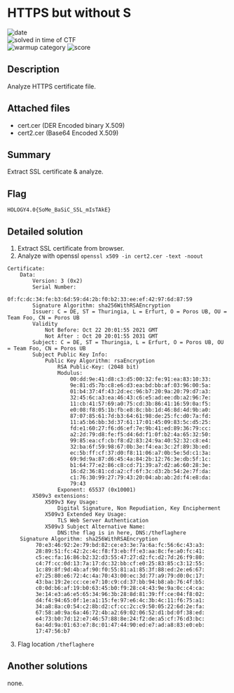 
# HTTPS but without S

![date](https://img.shields.io/badge/date-24.10.2021-brightgreen.svg)  
![solved in time of CTF](https://img.shields.io/badge/solved-post%20time%20of%20CTF-darkred.svg)  
![warmup category](https://img.shields.io/badge/category-Web%20Exploitation-lightgrey.svg)
![score](https://img.shields.io/badge/score-none-blue.svg)

## Description
Analyze HTTPS certificate file.

## Attached files
- cert.cer (DER Encoded binary X.509)
- cert2.cer (Base64 Encoded X.509)

## Summary
Extract SSL certificate & analyze.

## Flag
```
HOLOGY4.0{SoMe_BaSiC_S5L_mIsTAkE}
```

## Detailed solution
1. Extract SSL certificate from browser.
2. Analyze with openssl `openssl x509 -in cert2.cer -text -noout`
```
Certificate:
    Data:
        Version: 3 (0x2)
        Serial Number:
            0f:fc:dc:34:fe:b3:6d:59:d4:2b:f0:b2:33:ee:ef:42:97:6d:87:59
        Signature Algorithm: sha256WithRSAEncryption
        Issuer: C = DE, ST = Thuringia, L = Erfurt, O = Poros UB, OU = Team Foo, CN = Poros UB
        Validity
            Not Before: Oct 22 20:01:55 2021 GMT
            Not After : Oct 20 20:01:55 2031 GMT
        Subject: C = DE, ST = Thuringia, L = Erfurt, O = Poros UB, OU = Team Foo, CN = Poros UB
        Subject Public Key Info:
            Public Key Algorithm: rsaEncryption
                RSA Public-Key: (2048 bit)
                Modulus:
                    00:dd:9e:41:d8:c3:d5:00:32:fe:91:ea:83:10:33:
                    9e:81:d5:7b:c8:e6:d3:ea:bd:bb:af:03:96:00:5a:
                    01:b4:37:4f:43:2d:ec:96:b7:20:9a:20:79:d7:a3:
                    32:45:6c:a3:ea:46:43:c6:e5:ad:ee:db:a2:96:7e:
                    11:cb:41:57:69:a0:75:cd:3b:86:41:16:59:0a:f5:
                    e0:08:f8:05:1b:fb:e8:8c:bb:1d:46:8d:4d:9b:a0:
                    87:07:85:61:7d:b3:64:61:98:de:25:fc:d0:7a:fd:
                    11:a5:b6:bb:3d:37:61:17:01:45:09:83:5c:d5:25:
                    fd:e1:60:27:f6:d6:ef:7e:9b:41:ed:89:36:79:cc:
                    a2:2d:79:d8:fe:f5:d4:6d:f1:0f:b2:4a:65:32:50:
                    99:85:ea:cf:cb:f8:d2:83:24:9a:40:52:32:c8:e4:
                    32:ba:6f:59:98:67:0b:3e:f4:ea:3c:2f:89:3b:ed:
                    ec:5b:ff:cf:37:d0:f8:11:06:a7:0b:5e:5d:c1:3a:
                    69:9d:9a:87:d6:45:4a:84:2b:12:76:3e:db:5f:1c:
                    b1:64:77:e2:86:c8:cd:71:39:a7:d2:a6:60:28:3e:
                    16:d2:36:81:cd:a2:cf:6f:3c:d3:2b:54:2e:7f:da:
                    c1:76:30:99:27:79:43:20:04:ab:ab:2d:f4:e8:da:
                    79:43
                Exponent: 65537 (0x10001)
        X509v3 extensions:
            X509v3 Key Usage:
                Digital Signature, Non Repudiation, Key Encipherment
            X509v3 Extended Key Usage:
                TLS Web Server Authentication
            X509v3 Subject Alternative Name:
                DNS:the flag is in here, DNS:/theflaghere
    Signature Algorithm: sha256WithRSAEncryption
         70:e3:46:92:2e:79:bd:82:ce:e3:3e:7a:6a:fc:56:6c:43:a3:
         28:89:51:fc:42:2c:4c:f8:f3:eb:ff:e3:aa:8c:fe:a0:fc:41:
         c5:ec:fa:16:86:b2:32:d3:55:47:27:d2:fc:d2:7d:26:f9:80:
         c4:7f:cc:0d:13:7a:17:dc:32:bb:cf:e0:25:83:85:c3:12:55:
         1c:89:8f:9d:4b:af:90:f0:55:81:a1:85:3f:88:ed:2e:e6:67:
         e7:25:80:e6:72:4c:4a:70:43:00:ec:3d:77:a9:79:d0:0c:17:
         43:ba:19:2e:cc:ce:e7:10:c9:cd:37:bb:94:b8:ab:76:4f:b5:
         c0:0d:b6:af:19:b0:63:45:b0:f9:28:c4:43:9e:9a:0c:c4:ca:
         3e:14:e3:a6:e5:65:34:96:3b:28:8d:81:39:ff:ce:04:f8:02:
         d4:f4:94:65:0f:1e:a1:15:fe:97:e6:4c:3b:4c:11:f6:75:a1:
         34:a8:8a:c0:54:c2:8b:d2:cf:cc:2c:c9:50:05:22:6d:2e:fa:
         67:58:a0:9a:6a:46:72:4b:a2:69:02:06:52:d1:bd:0f:38:ed:
         e4:73:b0:7d:12:e7:46:57:88:8e:24:f2:de:a5:cf:76:d3:bc:
         6a:4d:9a:01:63:e7:8c:01:47:44:90:ed:e7:ad:a8:83:e0:eb:
         17:47:56:b7
```
3. Flag location `/theflaghere`

## Another solutions
none.